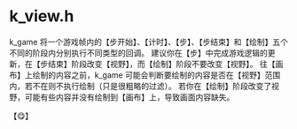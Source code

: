 
# k_view.h

k_game 将一个游戏帧内的【步开始】、【计时】、【步】、【步结束】和【绘制】五个不同的阶段内分别执行不同类型的回调。
建议你在【步】中完成游戏逻辑的更新，在【步结束】阶段改变【视野】，而【绘制】阶段不要改变【视野】。
往【画布】上绘制的内容之前，k_game 可能会判断要绘制的内容是否在【视野】范围内，若不在则不执行绘制（只是很粗略的过滤）。
若你在【绘制】阶段改变了视野，可能有些内容并没有绘制到【画布】上，导致画面内容缺失。

【😋】
